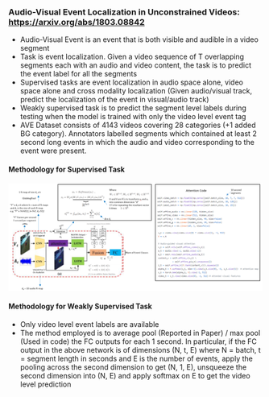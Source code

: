 ### Audio-Visual Event Localization in Unconstrained Videos: https://arxiv.org/abs/1803.08842  

* Audio-Visual Event is an event that is both visible and audible in a video segment
* Task is event localization. Given a video sequence of T overlapping segments each with an audio and video content, the task is to predict the event label for all the segments
* Supervised tasks are event localization in audio space alone, video space alone and cross modality localization (Given audio/visual track, predict the localization of the event in visual/audio track)
* Weakly supervised task is to predict the segment level labels during testing when the model is trained with only the video level event tag
* AVE Dataset consists of 4143 videos covering 28 categories (+1 added BG category). Annotators labelled segments which contained at least 2 second long events in which the audio and video corresponding to the event were present. 

#### Methodology for Supervised Task

![alt text](Images/1803_08842_Supervised.PNG?raw=true "Model for Supervised AVE Localization")

#### Methodology for Weakly Supervised Task

* Only video level event labels are available
* The method employed is to average pool (Reported in Paper) / max pool (Used in code) the FC outputs for each 1 second. In particular, if the FC output in the above network is of dimensions (N, t, E) where N = batch, t = segment length in seconds and E is the number of events, apply the pooling across the second dimension to get (N, 1, E), unsqueeze the second dimension into (N, E) and apply softmax on E to get the video level prediction

